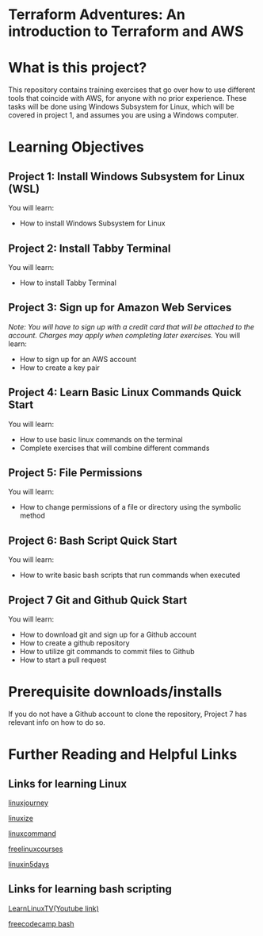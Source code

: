 # Terraform Adventures: An introduction to Terraform and AWS
# What is this project?
This repository contains training exercises that go over how to use different tools that coincide with AWS, for anyone  with no prior experience. These tasks will be done using Windows Subsystem for Linux, which will be covered in project 1, and assumes you are using a Windows computer. 
# Learning Objectives
## Project 1: Install Windows Subsystem for Linux (WSL)
You will learn:
- How to install Windows Subsystem for Linux

## Project 2: Install Tabby Terminal
You will learn:
- How to install Tabby Terminal

## Project 3: Sign up for Amazon Web Services
_Note: You will have to sign up with a credit card that will be attached to the account. Charges may apply when completing later exercises._
You will learn:
- How to sign up for an AWS account
- How to create a key pair

## Project 4: Learn Basic Linux Commands Quick Start
You will learn:
- How to use basic linux commands on the terminal 
- Complete exercises that will combine different commands

## Project 5: File Permissions
You will learn:
- How to change permissions of a file or directory using the symbolic method

## Project 6: Bash Script Quick Start
You will learn:
- How to write basic bash scripts that run commands when executed

## Project 7 Git and Github Quick Start
You will learn:
- How to download git and sign up for a Github account
- How to create a github repository
- How to utilize git commands to commit files to Github
- How to start a pull request

# Prerequisite downloads/installs
If you do not have a Github account to clone the repository, Project 7 has relevant info on how to do so.



# Further Reading and Helpful Links

## Links for learning Linux
[linuxjourney](https://linuxjourney.com/)


[linuxize](https://linuxize.com/)

[linuxcommand](https://linuxcommand.org/index.php)

[freelinuxcourses](https://itsfoss.com/free-linux-training-courses/)

[linuxin5days](https://www.linuxtrainingacademy.com/itsfoss-ll5d/
)
## Links for learning bash scripting
[LearnLinuxTV(Youtube link)](https://www.youtube.com/playlist?list=PLT98CRl2KxKGj-VKtApD8-zCqSaN2mD4w)

[freecodecamp bash](https://www.freecodecamp.org/news/bash-scripting-tutorial-linux-shell-script-and-command-line-for-beginners/)
